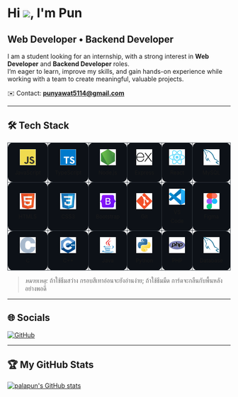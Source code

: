 # Hi <img src="https://user-images.githubusercontent.com/18350557/176309783-0785949b-9127-417c-8b55-ab5a4333674e.gif" width="28" />, I'm Pun

## Web Developer • Backend Developer

I am a student looking for an internship, with a strong interest in **Web Developer** and **Backend Developer** roles.  
I’m eager to learn, improve my skills, and gain hands-on experience while working with a team to create meaningful, valuable projects.

✉️ Contact: **[punyawat5114@gmail.com](mailto:punyawat5114@gmail.com)**

---

## 🛠 Tech Stack

<!-- Card Grid (works on GitHub md using inline styles) -->
<div align="center">

<table>
  <tr>
    <td style="border:1px solid #30363d; border-radius:12px; padding:14px 10px; text-align:center; width:120px; background:#0d1117;">
      <img src="https://raw.githubusercontent.com/devicons/devicon/master/icons/javascript/javascript-original.svg" width="36" height="36" alt="JavaScript"><br><sub>JavaScript</sub>
    </td>
    <td style="border:1px solid #30363d; border-radius:12px; padding:14px 10px; text-align:center; width:120px; background:#0d1117;">
      <img src="https://raw.githubusercontent.com/devicons/devicon/master/icons/typescript/typescript-original.svg" width="36" height="36" alt="TypeScript"><br><sub>TypeScript</sub>
    </td>
    <td style="border:1px solid #30363d; border-radius:12px; padding:14px 10px; text-align:center; width:120px; background:#0d1117;">
      <img src="https://raw.githubusercontent.com/devicons/devicon/master/icons/nodejs/nodejs-original.svg" width="36" height="36" alt="Node.js"><br><sub>Node.js</sub>
    </td>
    <td style="border:1px solid #30363d; border-radius:12px; padding:14px 10px; text-align:center; width:120px; background:#0d1117;">
      <img src="https://raw.githubusercontent.com/devicons/devicon/master/icons/express/express-original.svg" width="36" height="36" alt="Express"><br><sub>Express</sub>
    </td>
    <td style="border:1px solid #30363d; border-radius:12px; padding:14px 10px; text-align:center; width:120px; background:#0d1117;">
      <img src="https://raw.githubusercontent.com/devicons/devicon/master/icons/react/react-original.svg" width="36" height="36" alt="React"><br><sub>React</sub>
    </td>
    <td style="border:1px solid #30363d; border-radius:12px; padding:14px 10px; text-align:center; width:120px; background:#0d1117;">
      <img src="https://raw.githubusercontent.com/devicons/devicon/master/icons/mysql/mysql-original.svg" width="36" height="36" alt="MySQL"><br><sub>MySQL</sub>
    </td>
  </tr>
  <tr>
    <td style="border:1px solid #30363d; border-radius:12px; padding:14px 10px; text-align:center; background:#0d1117;">
      <img src="https://raw.githubusercontent.com/devicons/devicon/master/icons/html5/html5-original.svg" width="36" height="36" alt="HTML5"><br><sub>HTML5</sub>
    </td>
    <td style="border:1px solid #30363d; border-radius:12px; padding:14px 10px; text-align:center; background:#0d1117;">
      <img src="https://raw.githubusercontent.com/devicons/devicon/master/icons/css3/css3-original.svg" width="36" height="36" alt="CSS3"><br><sub>CSS3</sub>
    </td>
    <td style="border:1px solid #30363d; border-radius:12px; padding:14px 10px; text-align:center; background:#0d1117;">
      <img src="https://raw.githubusercontent.com/devicons/devicon/master/icons/bootstrap/bootstrap-original.svg" width="36" height="36" alt="Bootstrap"><br><sub>Bootstrap</sub>
    </td>
    <td style="border:1px solid #30363d; border-radius:12px; padding:14px 10px; text-align:center; background:#0d1117;">
      <img src="https://raw.githubusercontent.com/devicons/devicon/master/icons/git/git-original.svg" width="36" height="36" alt="Git"><br><sub>Git</sub>
    </td>
    <td style="border:1px solid #30363d; border-radius:12px; padding:14px 10px; text-align:center; background:#0d1117;">
      <img src="https://raw.githubusercontent.com/devicons/devicon/master/icons/vscode/vscode-original.svg" width="36" height="36" alt="VS Code"><br><sub>VS Code</sub>
    </td>
    <td style="border:1px solid #30363d; border-radius:12px; padding:14px 10px; text-align:center; background:#0d1117;">
      <img src="https://raw.githubusercontent.com/devicons/devicon/master/icons/figma/figma-original.svg" width="36" height="36" alt="Figma"><br><sub>Figma</sub>
    </td>
  </tr>
  <tr>
    <td style="border:1px solid #30363d; border-radius:12px; padding:14px 10px; text-align:center; background:#0d1117;">
      <img src="https://raw.githubusercontent.com/devicons/devicon/master/icons/c/c-original.svg" width="36" height="36" alt="C"><br><sub>C</sub>
    </td>
    <td style="border:1px solid #30363d; border-radius:12px; padding:14px 10px; text-align:center; background:#0d1117;">
      <img src="https://raw.githubusercontent.com/devicons/devicon/master/icons/cplusplus/cplusplus-original.svg" width="36" height="36" alt="C++"><br><sub>C++</sub>
    </td>
    <td style="border:1px solid #30363d; border-radius:12px; padding:14px 10px; text-align:center; background:#0d1117;">
      <img src="https://raw.githubusercontent.com/devicons/devicon/master/icons/java/java-original.svg" width="36" height="36" alt="Java"><br><sub>Java</sub>
    </td>
    <td style="border:1px solid #30363d; border-radius:12px; padding:14px 10px; text-align:center; background:#0d1117;">
      <img src="https://raw.githubusercontent.com/devicons/devicon/master/icons/python/python-original.svg" width="36" height="36" alt="Python"><br><sub>Python</sub>
    </td>
    <td style="border:1px solid #30363d; border-radius:12px; padding:14px 10px; text-align:center; background:#0d1117;">
      <img src="https://raw.githubusercontent.com/devicons/devicon/master/icons/php/php-original.svg" width="36" height="36" alt="PHP"><br><sub>PHP</sub>
    </td>
    <td style="border:1px solid #30363d; border-radius:12px; padding:14px 10px; text-align:center; background:#0d1117;">
      <img src="https://raw.githubusercontent.com/devicons/devicon/master/icons/mysql/mysql-original.svg" width="36" height="36" alt="MySQL"><br><sub>Database</sub>
    </td>
  </tr>
</table>

</div>

> *หมายเหตุ:* ถ้าใช้ธีมสว่าง กรอบสีเทาอ่อนจะยังอ่านง่าย; ถ้าใช้ธีมมืด การ์ดจะกลืนกับพื้นหลังอย่างพอดี

---

## 🌐 Socials
<p align="left">
  <a href="https://github.com/palapun" target="_blank">
    <img src="https://raw.githubusercontent.com/danielcranney/readme-generator/main/public/icons/socials/github.svg" width="32" height="32" alt="GitHub">
  </a>
</p>

---

## 🏆 My GitHub Stats
<a href="https://github.com/palapun">
  <img src="https://github-readme-stats.vercel.app/api?username=palapun&show_icons=true&count_private=true&title_color=0891b2&text_color=ffffff&icon_color=0891b2&bg_color=1c1917&hide_border=true" alt="palapun's GitHub stats">
</a>
